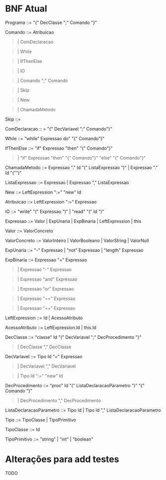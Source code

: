 # BNF Atual

Programa ::= "{" DecClasse ";" Comando "}"

Comando ::= Atribuicao

> | ComDeclaracao

> | While

> | IfThenElse

> | IO

> | Comando ";" Comando

> | Skip

> | New

> | ChamadaMetodo

Skip ::=

ComDeclaracao :: = "{" DecVariavel ";" Comando"}"

While ::= "while" Expressao do" "{" Comando"}"

IfThenElse ::= "if" Expressao "then" "{" Comando"}"

> | "if" Expressao "then" "{" Comando"}" "else" "{" Comando"}"


ChamadaMetodo ::= Expressao "." Id "(" ListaExpressao ")" | Expressao "." Id "("")"

ListaExpressao ::= Expressao | Expressao "," ListaExpressao

New ::= LeftExpression ":=" "new" Id

Atribuicao ::= LeftExpression ":=" Expressao

IO ::= "write" "(" Expressao ")" | "read" "(" Id ")"

Expressao ::= Valor | ExpUnaria | ExpBinaria | LeftExpression | this

Valor ::= ValorConcreto

ValorConcreto ::= ValorInteiro | ValorBooleano | ValorString | ValorNull

ExpUnaria ::= "-" Expressao | "not" Expressao | "length" Expressao

ExpBinaria ::= Expressao "+" Expressao

> | Expressao "-" Expressao

> | Expressao "and" Expressao

> | Expressao "or" Expressao

> | Expressao "==" Expressao

> | Expressao "++" Expressao

LeftExpression ::= Id | AcessoAtributo

AcessoAtributo ::= LeftExpression.Id | this.Id

DecClasse ::= "classe" Id "{" DecVariavel ";" DecProcedimento "}"

> | DecClasse "," DecClasse

DecVariavel ::= Tipo Id "=" Expressao

> | DecVariavel "," DecVariavel

> | Tipo Id ":=" "new" Id

DecProcedimento ::= "proc" Id "(" ListaDeclaracaoParametro ")" "{" Comando "}"

> | DecProcedimento "," DecProcedimento

ListaDeclaracaoParametro ::= Tipo Id | Tipo Id "," ListaDeclaracaoParametro

Tipo ::= TipoClasse | TipoPrimitivo

TipoClasse ::= Id

TipoPrimitivo ::= "string" | "int" | "boolean"

# Alterações para add testes

TODO
